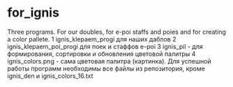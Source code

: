 # for_ignis
Three programs. For our doubles, for e-poi staffs and poies and for creating a color pallete.
1 ignis_klepaem_progi для наших даблов
2 ignis_klepaem_poi_progi для поек и стаффов e-poi
3 ignis_pil - для формирования, сортировки и обновления цветовой палитры
4 ignis_colors.png - сама цветовая палитра (картинка). 
Для успешной работы программ необходимы все файлы из репозитория, кроме ignis_den и ignis_colors_16.txt
